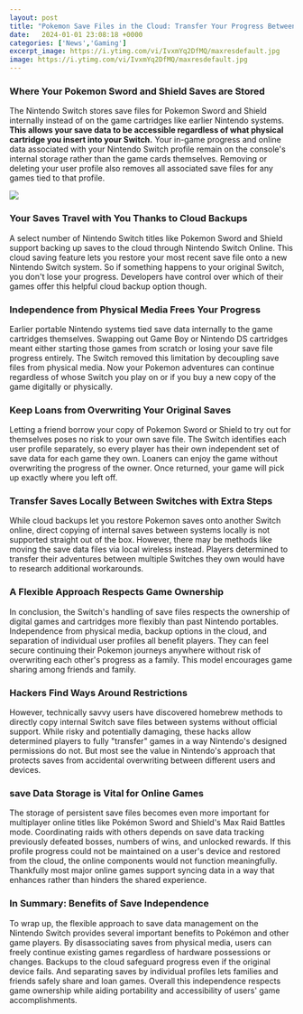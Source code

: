 ```yaml
---
layout: post
title: "Pokemon Save Files in the Cloud: Transfer Your Progress Between Switches"
date:   2024-01-01 23:08:18 +0000
categories: ['News','Gaming']
excerpt_image: https://i.ytimg.com/vi/IvxmYq2DfMQ/maxresdefault.jpg
image: https://i.ytimg.com/vi/IvxmYq2DfMQ/maxresdefault.jpg
---
```


### Where Your Pokemon Sword and Shield Saves are Stored
The Nintendo Switch stores save files for Pokemon Sword and Shield internally instead of on the game cartridges like earlier Nintendo systems. **This allows your save data to be accessible regardless of what physical cartridge you insert into your Switch.** Your in-game progress and online data associated with your Nintendo Switch profile remain on the console's internal storage rather than the game cards themselves. Removing or deleting your user profile also removes all associated save files for any games tied to that profile.

![](https://i.ytimg.com/vi/IvxmYq2DfMQ/maxresdefault.jpg)
### Your Saves Travel with You Thanks to Cloud Backups
A select number of Nintendo Switch titles like Pokemon Sword and Shield support backing up saves to the cloud through Nintendo Switch Online. This cloud saving feature lets you restore your most recent save file onto a new Nintendo Switch system. So if something happens to your original Switch, you don't lose your progress. Developers have control over which of their games offer this helpful cloud backup option though.
### Independence from Physical Media Frees Your Progress
Earlier portable Nintendo systems tied save data internally to the game cartridges themselves. Swapping out Game Boy or Nintendo DS cartridges meant either starting those games from scratch or losing your save file progress entirely. The Switch removed this limitation by decoupling save files from physical media. Now your Pokemon adventures can continue regardless of whose Switch you play on or if you buy a new copy of the game digitally or physically.
### Keep Loans from Overwriting Your Original Saves
Letting a friend borrow your copy of Pokemon Sword or Shield to try out for themselves poses no risk to your own save file. The Switch identifies each user profile separately, so every player has their own independent set of save data for each game they own. Loaners can enjoy the game without overwriting the progress of the owner. Once returned, your game will pick up exactly where you left off.
### Transfer Saves Locally Between Switches with Extra Steps
While cloud backups let you restore Pokemon saves onto another Switch online, direct copying of internal saves between systems locally is not supported straight out of the box. However, there may be methods like moving the save data files via local wireless instead. Players determined to transfer their adventures between multiple Switches they own would have to research additional workarounds.
### A Flexible Approach Respects Game Ownership
In conclusion, the Switch's handling of save files respects the ownership of digital games and cartridges more flexibly than past Nintendo portables. Independence from physical media, backup options in the cloud, and separation of individual user profiles all benefit players. They can feel secure continuing their Pokemon journeys anywhere without risk of overwriting each other's progress as a family. This model encourages game sharing among friends and family.
### Hackers Find Ways Around Restrictions
However, technically savvy users have discovered homebrew methods to directly copy internal Switch save files between systems without official support. While risky and potentially damaging, these hacks allow determined players to fully "transfer" games in a way Nintendo's designed permissions do not. But most see the value in Nintendo's approach that protects saves from accidental overwriting between different users and devices.
### save Data Storage is Vital for Online Games
The storage of persistent save files becomes even more important for multiplayer online titles like Pokémon Sword and Shield's Max Raid Battles mode. Coordinating raids with others depends on save data tracking previously defeated bosses, numbers of wins, and unlocked rewards. If this profile progress could not be maintained on a user's device and restored from the cloud, the online components would not function meaningfully. Thankfully most major online games support syncing data in a way that enhances rather than hinders the shared experience.
### In Summary: Benefits of Save Independence
To wrap up, the flexible approach to save data management on the Nintendo Switch provides several important benefits to Pokémon and other game players. By disassociating saves from physical media, users can freely continue existing games regardless of hardware possessions or changes. Backups to the cloud safeguard progress even if the original device fails. And separating saves by individual profiles lets families and friends safely share and loan games. Overall this independence respects game ownership while aiding portability and accessibility of users' game accomplishments.
